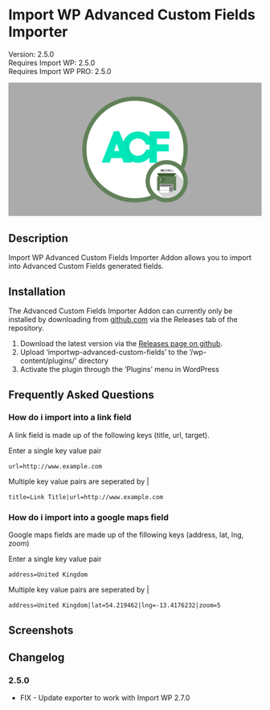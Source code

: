 # Import WP Advanced Custom Fields Importer

Version: 2.5.0  
Requires Import WP: 2.5.0  
Requires Import WP PRO: 2.5.0

![Advanced Custom Fields Importer](./assets/iwp-addon-acf.png)

## Description

Import WP Advanced Custom Fields Importer Addon allows you to import into Advanced Custom Fields generated fields.

## Installation

The Advanced Custom Fields Importer Addon can currently only be installed by downloading from [github.com](https://github.com/jcollings/importwp-advanced-custom-fields) via the Releases tab of the repository.

1. Download the latest version via the [Releases page on github](https://github.com/jcollings/importwp-advanced-custom-fields/releases).
1. Upload ‘importwp-advanced-custom-fields’ to the ‘/wp-content/plugins/’ directory
1. Activate the plugin through the ‘Plugins’ menu in WordPress

## Frequently Asked Questions

### How do i import into a link field

A link field is made up of the following keys (title, url, target).

Enter a single key value pair

```
url=http://www.example.com
```

Multiple key value pairs are seperated by |

```
title=Link Title|url=http://www.example.com
```

### How do i import into a google maps field

Google maps fields are made up of the fillowing keys (address, lat, lng, zoom)

Enter a single key value pair

```
address=United Kingdom
```

Multiple key value pairs are seperated by |

```
address=United Kingdom|lat=54.219462|lng=-13.4176232|zoom=5
```

## Screenshots

## Changelog

### 2.5.0

- FIX - Update exporter to work with Import WP 2.7.0
